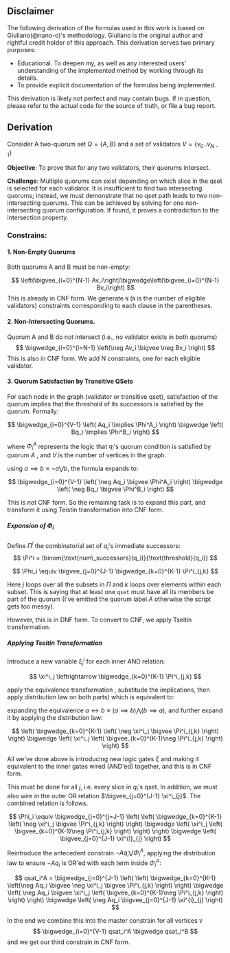 ## Disclaimer
The following derivation of the formulas used in this work is based on Giuliano(@nano-o)'s methodology. Giuliano is the original author and rightful credit holder of this approach. This derivation serves two primary purposes:
- Educational. To deepen my, as well as any interested users' understanding of the implemented method by working through its details.
- To provide explicit documentation of the formulas being implemented.

This derivation is likely not perfect and may contain bugs. If in question, please refer to the actual code for the source of truth, or file a bug report.


## Derivation
Consider A two-quorum set $Q = \{A, B\}$ and a set of validators $V = \{v_0 .. v_{N-1}\}$

**Objective**: To prove that for any two validators, their quorums intersect.

**Challenge**: Multiple quorums can exist depending on which slice in the qset is selected for each validator. It is insufficient to find two intersecting quorums; instead, we must demonstrate that no qset path leads to two non-intersecting quorums. This can be achieved by solving for one non-intersecting quorum configuration. If found, it proves a contradiction to the intersection property.

### Constrains:

#### 1. **Non-Empty Quorums**
Both quorums A and B must be non-empty:

$$
\left(\bigvee_{i=0}^{N-1}  Av_i\right)\bigwedge\left(\bigvee_{i=0}^{N-1}  Bv_i\right)
$$
This is already in CNF form. We generate `N` (`N` is the number of eligible validators) constraints corresponding to each clause in the parentheses.

#### 2. **Non-Intersecting Quorums**. 
Quorum A and B do not intersect (i.e., no validator exists in both quorums)
$$
\bigwedge_{i=0}^{i=N-1} \left(\neg Av_i \bigvee \neg Bv_i \right)
$$
This is also in CNF form. We add N constraints, one for each eligible validator.

#### 3. Quorum Satisfaction by Transitive QSets
For each node in the graph (validator or transitive qset), satisfaction of the quorum implies that the threshold of its successors is satisfied by the quorum. Formally:

$$
\bigwedge_{i=0}^{V-1} \left( Aq_i \implies \Phi^A_i  \right) \bigwedge \left( Bq_i \implies \Phi^B_i \right)
$$

where $\Phi^A_i$ represents the logic that $q_i$'s quorum condition is satisfied by quorum $A$ , and $V$ is the number of vertices in the graph.

using $a \implies b  \equiv \neg a \bigvee b$, the formula expands to:

$$
\bigwedge_{i=0}^{V-1} \left( \neg Aq_i \bigvee \Phi^A_i \right) \bigwedge \left( \neg Bq_i \bigvee \Phi^B_i \right)
$$

This is not CNF form. So the remaining task is to expand this part, and transform it using Teistin transformation into CNF form.

##### Expansion of $\Phi_i$

Define $\Pi^i$ the combinatorial set of $q_i$'s immediate successors:
$$
 \Pi^i = \binom{\text{num\_successors}(q_i)}{\text{threshold}(q_i)}
$$

$$
\Phi_i \equiv \bigvee_{j=0}^{J-1} \bigwedge_{k=0}^{K-1} \Pi^i_{j,k}
$$

Here $j$ loops over all the subsets in $\Pi$ and $k$ loops over elements within each subset. This is saying that at least one `qset` must have all its members be part of the quorum (I've emitted the quorum label $A$ otherwise the script gets too messy).

However, this is in DNF form. To convert to CNF, we apply Tseitin transformation.

##### Applying Tseitin Transformation
Introduce a new variable $\xi^i_j$ for each inner AND relation:

$$
\xi^i_j \leftrightarrow \bigwedge_{k=0}^{K-1} \Pi^i_{j,k}
$$

apply the equivalence transformation , substitude the implications, then apply distribution law on both parts) which is equivalent to:

expanding the equivalence $a \leftrightarrow b \equiv \left(a \implies b\right) \bigwedge \left( b \implies a\right)$, and further expand it by applying the distribution law:

$$
 \left( \bigwedge_{k=0}^{K-1} \left( \neg \xi^i_j \bigvee \Pi^i_{j,k} \right) \right) \bigwedge \left( \xi^i_j \left( \bigvee_{k=0}^{K-1}\neg \Pi^i_{j,k} \right) \right)
$$

All we've done above is introducing new logic gates $\xi$ and making it equivalent to the inner gates wired (AND'ed) together, and this is in CNF form.

This must be done for all $j$, i.e. every slice in $q_i$'s qset. In addition, we must also wire in the outer OR relation 
$\bigvee_{j=0}^{J-1} \xi^i_{j}$. The combined relation is follows.

$$
\Phi_i \equiv \bigwedge_{j=0}^{j=J-1} \left( \left( \bigwedge_{k=0}^{K-1} \left( \neg \xi^i_j \bigvee \Pi^i_{j,k} \right) \right) \bigwedge \left( \xi^i_j \left( \bigvee_{k=0}^{K-1}\neg \Pi^i_{j,k} \right) \right) \right) \bigwedge \left( \bigvee_{j=0}^{J-1} \xi^{i}_{j} \right)
$$

Reintroduce the antecedent constrain $\neg Aq_i \bigvee \Phi^A_i$, applying the distribution law to ensure $\neg Aq_i$ is OR'ed with each term inside $\Phi^A_i$:

$$
qsat_i^A = \bigwedge_{j=0}^{J-1} \left( \left( \bigwedge_{k=0}^{K-1} \left(\neg Aq_i \bigvee \neg \xi^i_j \bigvee \Pi^i_{j,k} \right) \right) \bigwedge \left( \neg Aq_i \bigvee \xi^i_j \left( \bigvee_{k=0}^{K-1}\neg \Pi^i_{j,k} \right) \right) \right) \bigwedge \left(  \neg Aq_i \bigvee_{j=0}^{J-1} \xi^{i}_{j} \right)
$$

In the end we combine this into the master constrain for all vertices `V`
$$
\bigwedge_{i=0}^{V-1} qsat_i^A \bigwedge qsat_i^B
$$
and we get our third constrain in CNF form.